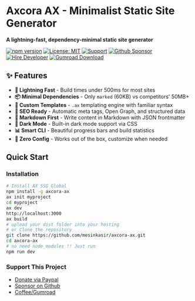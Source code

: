 # Axcora AX - Minimalist Static Site Generator

**A lightning-fast, dependency-minimal static site generator**

[![npm version](https://img.shields.io/npm/v/axcora-ax.svg)](https://npmjs.com/package/axcora-ax)
[![License: MIT](https://img.shields.io/badge/License-MIT-yellow.svg)](LICENSE)
[![Support](https://img.shields.io/badge/Support-Donate-blue)](https://www.paypal.com/cgi-bin/webscr?cmd=_s-xclick&hosted_button_id=JVZVXBC4N9DAN)
[![Github Sponsor](https://img.shields.io/badge/support-github-black?style=flat-square)](https://github.com/sponsors/mesinkasir)
[![Hire Developer](https://img.shields.io/badge/hire-fiverr-teal)](https://www.fiverr.com/creativitas/)
[![Gumroad Download](https://img.shields.io/badge/digital-gumroad-pink)](https://creativitaz.gumroad.com/)

## ✨ Features

- **🚀 Lightning Fast** - Build times under 500ms for most sites
- **📦 Minimal Dependencies** - Only `marked` (60KB) vs competitors' 50MB+
- **🎨 Custom Templates** - `.ax` templating engine with familiar syntax
- **📱 SEO Ready** - Automatic meta tags, Open Graph, and structured data
- **📝 Markdown First** - Write content in Markdown with JSON frontmatter
- **🌙 Dark Mode** - Built-in dark mode support via CSS
- **📊 Smart CLI** - Beautiful progress bars and build statistics
- **🔧 Zero Config** - Works out of the box, customize when needed

## Quick Start

### Installation

```bash
# Install AX SSG Global
npm install -g axcora-ax
ax init myproject
cd myproject
ax dev
http://localhost:3000
ax build
# upload your dist folder into your hosting
# or Clone the repository
git clone https://github.com/mesinkasir/axcora-ax.git
cd axcora-ax
# no need node_modules !! Just run
npm run dev
```

### Support This Project

- [Donate via Paypal](https://www.paypal.com/cgi-bin/webscr?cmd=_s-xclick&hosted_button_id=JVZVXBC4N9DAN)  
- [Sponsor on Github](https://github.com/sponsors/mesinkasir)
- [Coffee/Gumroad](https://creativitaz.gumroad.com/coffee)